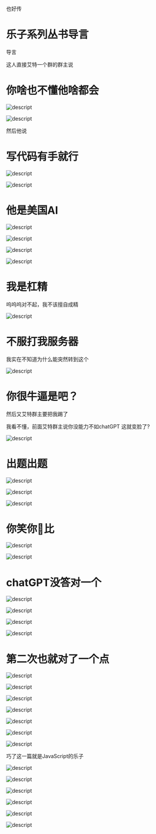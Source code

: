 也好传

# 乐子系列丛书导言

导言

这人直接艾特一个群的群主说

# 你啥也不懂他啥都会

![descript](others\也好传\20240217202310_0.png)

![descript](others\也好传\20240217202310_1.png)

然后他说

# 写代码有手就行

![descript](others\也好传\20240217202310_2.png)

![descript](others\也好传\20240217202310_3.png)

# 他是美国AI

![descript](others\也好传\20240217202310_4.png)

![descript](others\也好传\20240217202310_5.png)

![descript](others\也好传\20240217202310_6.png)

![descript](others\也好传\20240217202310_7.png)

# 我是杠精

呜呜呜对不起，我不该擅自成精

![descript](others\也好传\20240217202310_8.png)

# 不服打我服务器

我实在不知道为什么能突然转到这个

![descript](others\也好传\20240217202310_9.png)

# 你很牛逼是吧？

然后又艾特群主要把我踢了

我看不懂，前面艾特群主说你没能力不如chatGPT 这就变脸了?

![descript](others\也好传\20240217202310_10.png)

# 出题出题

![descript](others\也好传\20240217202310_11.png)

![descript](others\也好传\20240217202310_12.png)

![descript](others\也好传\20240217202310_13.png)

# 你笑你🐎比

![descript](others\也好传\20240217202310_14.png)

![descript](others\也好传\20240217202310_15.png)

# chatGPT没答对一个

![descript](others\也好传\20240217202310_16.png)

![descript](others\也好传\20240217202310_17.png)

![descript](others\也好传\20240217202310_18.png)

![descript](others\也好传\20240217202310_19.png)

# 第二次也就对了一个点

![descript](others\也好传\20240217202310_20.png)

![descript](others\也好传\20240217202310_21.png)

![descript](others\也好传\20240217202310_22.png)

![descript](others\也好传\20240217202310_23.png)

![descript](others\也好传\20240217202310_24.png)

![descript](others\也好传\20240217202310_25.png)

![descript](others\也好传\20240217202310_26.png)

巧了这一篇就是JavaScript的乐子

![descript](others\也好传\20240217202310_27.png)

![descript](others\也好传\20240217202310_28.png)

![descript](others\也好传\20240217202310_29.png)

![descript](others\也好传\20240217202310_30.png)

![descript](others\也好传\20240217202310_31.png)

![descript](others\也好传\20240217202310_32.png)

